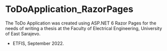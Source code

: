 # ToDoApplication_RazorPages
The ToDo Application was created using ASP.NET 6 Razor Pages for the needs of writing a thesis at the Faculty of Electrical Engineering, University of East Sarajevo.
- ETFIS, September 2022.
